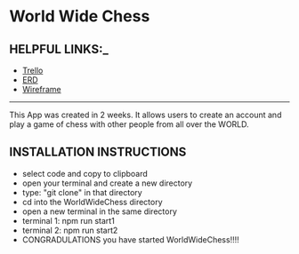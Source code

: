# World Wide Chess

## HELPFUL LINKS:\_

- [Trello](https://trello.com/b/nwmuo8sr/world-wide-chess)
- [ERD](https://i.imgur.com/nadok4b.png)
- [Wireframe](https://www.figma.com/file/3p02dmkjp0uaqvcbpuebtl/world-wide-chess-wireframe?node-id=0%3a1)

<hr />

This App was created in 2 weeks. It allows users to create an account and play a game of chess with other people from all over the WORLD.

## INSTALLATION INSTRUCTIONS

- select code and copy to clipboard
- open your terminal and create a new directory
- type: "git clone" in that directory
- cd into the WorldWideChess directory
- open a new terminal in the same directory
- terminal 1: npm run start1
- terminal 2: npm run start2
- CONGRADULATIONS you have started WorldWideChess!!!!
